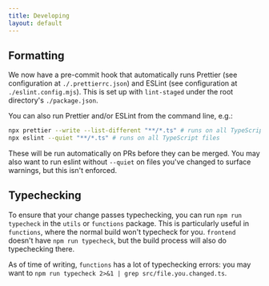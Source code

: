 ```yaml
---
title: Developing
layout: default
---
```


## Formatting
We now have a pre-commit hook that automatically runs Prettier (see configuration at `./.prettierrc.json`) and ESLint (see configuration at `./eslint.config.mjs`). This is set up with `lint-staged` under the root directory's `./package.json`.

You can also run Prettier and/or ESLint from the command line, e.g.:

```bash
npx prettier --write --list-different "**/*.ts" # runs on all TypeScript files
npx eslint --quiet "**/*.ts" # runs on all TypeScript files
```

These will be run automatically on PRs before they can be merged. You may also
want to run eslint without `--quiet` on files you've changed to surface
warnings, but this isn't enforced.

## Typechecking

To ensure that your change passes typechecking, you can run `npm run typecheck`
in the `utils` or `functions` package. This is particularly useful in
`functions`, where the normal build won't typecheck for you. `frontend` doesn't
have `npm run typecheck`, but the build process will also do typechecking there.

As of time of writing, `functions` has a lot of typechecking errors: you may
want to `npm run typecheck 2>&1 | grep src/file.you.changed.ts`.
